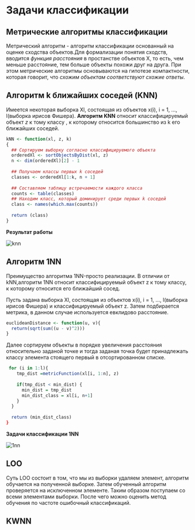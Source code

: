 
Задачи классификации
=====================
Метрические алгоритмы классификации
-----------------------------------
Метрический алгоритм - алгоритм классификации основанный на оценке сходства объектов.Для формализации понятия сходств, вводится *функция расстояния* в простанстве объектов X, то есть, чем меньше расстояние, тем больше объекты похожи друг на друга. При этом метрические алгоритмы основываются на гипотезе компактности, которая говорит, что *схожим объектам соответствуют схожие ответы*.

Алгоритм k ближайших соседей (KNN)
----------------------------------
Имеется некоторая выборка Xl, состоящая из объектов x(i), i = 1, ..., l(выборка ирисов Фишера). **Алгоритм KNN** относит классифицируемый объект *z* к тому классу , к которому относится большинство из k его ближайших соседей.
```R
kNN <- function(xl, z, k)
{
  ## Сортируем выборку согласно классифицируемого объекта
  orderedXl <- sortObjectsByDist(xl, z)
  n <- dim(orderedXl)[2] - 1
  
  ## Получаем классы первых k соседей
  classes <- orderedXl[1:k, n + 1]
  
  ## Составляем таблицу встречаемости каждого класса
  counts <- table(classes)
  ## Находим класс, который доминирует среди первых k соседей
  class <- names(which.max(counts))
  
  return (class)
}
```
**Результат работы**

![knn](https://user-images.githubusercontent.com/43620917/47822651-e94f4a80-dd75-11e8-879f-0825d5ff65d8.png)

Алгоритм 1NN
------------
Преимущество алгоритма 1NN-просто реализации. В отличии от kNN,алгоритм 1NN относит классифицируемый объект z к тому классу, к которому относится его ближайший сосед.
 
Пусть задана выборка Xl, состоящая из объектов x(i), i = 1, ..., l(выборка ирисов Фишера) и классифицируемый объект z.
Затем подбирается метрика, в данном случае используется евклидово расстояние.

```R
euclideanDistance <- function(u, v){ 
  return(sqrt(sum((u - v)^2)))
}
```
Далее сортируем объекты в порядке увеличения расстояния  относительно заданой точке и  тогда заданая точка будет принадлежать классу элемента стоящего первый в отсортированном списке.

```R
 for (i in 1:l){
    tmp_dist =metricFunction(xl[i, 1:n], z)
    
    if(tmp_dist < min_dist) {
      min_dist = tmp_dist
      min_dist_class = xl[i, n+1]
    }
  }
  
  return (min_dist_class)
}
```
**Задачи классификации 1NN**

![1nn](https://user-images.githubusercontent.com/43620917/47834525-dd34ae80-ddb0-11e8-8137-c4348e4a2d04.png)

LOO
---------
Суть LOO состоит в том, что мы из выборки удаляем элемент, алгоритм обучается на полученной выборке. Затем обученный алгоритм проверяется на исключенном элементе. Таким образом поступаем со всеми элементами выборки. После чего можно оценить метод обучения  по частоте ошибочный классификаций.


KWNN
--------
  
   
 



